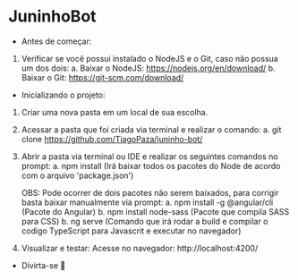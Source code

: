 # JuninhoBot
- Antes de começar:
1. Verificar se você possui instalado o NodeJS e o Git, caso não possua um dos dois:
    a. Baixar o NodeJS: https://nodejs.org/en/download/
    b. Baixar o Git: https://git-scm.com/download/

- Inicializando o projeto:
1. Criar uma nova pasta em um local de sua escolha.

2. Acessar a pasta que foi criada via terminal e realizar o comando:
    a. git clone https://github.com/TiagoPaza/juninho-bot/

3. Abrir a pasta via terminal ou IDE e realizar os seguintes comandos no prompt: 
    a. npm install (Irá baixar todos os pacotes do Node de acordo com o arquivo 'package.json')
    
    OBS: Pode ocorrer de dois pacotes não serem baixados, para corrigir basta baixar manualmente via prompt:
        a. npm install -g @angular/cli (Pacote do Angular)
        b. npm install node-sass (Pacote que compila SASS para CSS)
    b. ng serve (Comando que irá rodar a build e compilar o codigo TypeScript para Javascrit e executar no navegador)

4. Visualizar e testar:
    Acesse no navegador: http://localhost:4200/

- Divirta-se :green_heart: